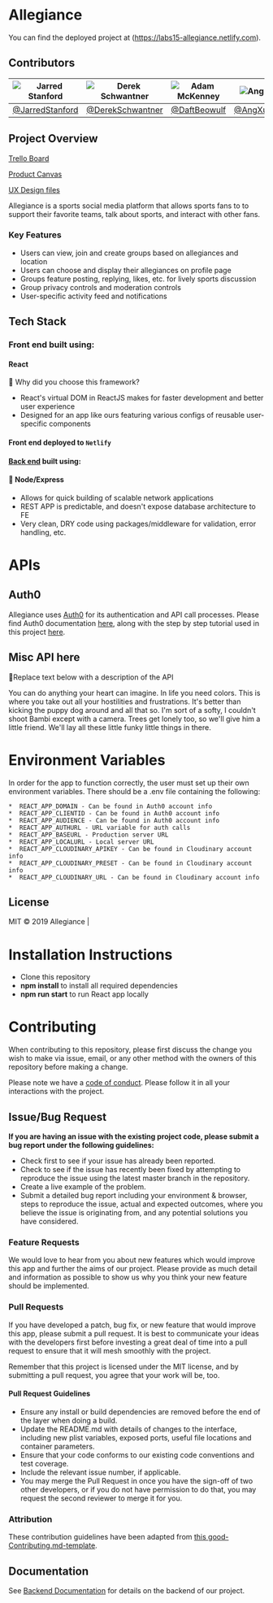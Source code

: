 # Allegiance

You can find the deployed project at (https://labs15-allegiance.netlify.com).

## Contributors

| ![Jarred Stanford](https://github.com/JarredStanford.png) | ![Derek Schwantner](https://github.com/DerekSchwantner.png) | ![Adam McKenney](https://github.com/DaftBeowulf.png) | ![Ang Xu](https://github.com/AngXuDev.png) | ![Dan O'Neill](https://github.com/danpatrickoneill.png)  |
| --------------------------------------------------------- | ----------------------------------------------------------- | ---------------------------------------------------- | ------------------------------------------ | -------------------------------------------------------- |
| [@JarredStanford](https://github.com/JarredStanford)      | [@DerekSchwantner](https://github.com/DerekSchwantner)      | [@DaftBeowulf](https://github.com/DaftBeowulf)       | [@AngXuDev](https://github.com/AngXuDev)   | [@danpatrickoneill](https://github.com/danpatrickoneill) |

## Project Overview

[Trello Board](https://trello.com/b/2L0hcHSc/labs-15-allegiance)

[Product Canvas](https://www.notion.so/Allegiance-2973bfcc17f34daa8f6786dd2ad2146d)

[UX Design files](https://www.figma.com/file/2IOo1GVvRaR7FkxpeU8xFq/%F0%9F%8F%80-Allegiance?node-id=0%3A12)

Allegiance is a sports social media platform that allows sports fans to to support their favorite teams, talk about sports, and interact with other fans.

### Key Features

- Users can view, join and create groups based on allegiances and location
- Users can choose and display their allegiances on profile page
- Groups feature posting, replying, likes, etc. for lively sports discussion
- Group privacy controls and moderation controls
- User-specific activity feed and notifications

## Tech Stack

### Front end built using:

#### React

🚫 Why did you choose this framework?

- React's virtual DOM in ReactJS makes for faster development and better user experience
- Designed for an app like ours featuring various configs of reusable user-specific components

#### Front end deployed to `Netlify`

#### [Back end](https://github.com/labs15-allegiance/backend/) built using:

#### 🚫 Node/Express

- Allows for quick building of scalable network applications
- REST APP is predictable, and doesn't expose database architecture to FE
- Very clean, DRY code using packages/middleware for validation, error handling, etc.

# APIs

## Auth0

Allegiance uses [Auth0](https://auth0.com/) for its authentication and API call processes. Please find Auth0 documentation [here](https://auth0.com/docs), along with the step by step tutorial used in this project [here](https://auth0.com/docs/quickstart/spa/react).

## Misc API here

🚫Replace text below with a description of the API

You can do anything your heart can imagine. In life you need colors. This is where you take out all your hostilities and frustrations. It's better than kicking the puppy dog around and all that so. I'm sort of a softy, I couldn't shoot Bambi except with a camera. Trees get lonely too, so we'll give him a little friend. We'll lay all these little funky little things in there.

# Environment Variables

In order for the app to function correctly, the user must set up their own environment variables. There should be a .env file containing the following:

    *  REACT_APP_DOMAIN - Can be found in Auth0 account info
    *  REACT_APP_CLIENTID - Can be found in Auth0 account info
    *  REACT_APP_AUDIENCE - Can be found in Auth0 account info
    *  REACT_APP_AUTHURL - URL variable for auth calls
    *  REACT_APP_BASEURL - Production server URL
    *  REACT_APP_LOCALURL - Local server URL
    *  REACT_APP_CLOUDINARY_APIKEY - Can be found in Cloudinary account info
    *  REACT_APP_CLOUDINARY_PRESET - Can be found in Cloudinary account info
    *  REACT_APP_CLOUDINARY_URL - Can be found in Cloudinary account info

## License

MIT © 2019 Allegiance |

# Installation Instructions

- Clone this repository
- **npm install** to install all required dependencies
- **npm run start** to run React app locally

# Contributing

When contributing to this repository, please first discuss the change you wish to make via issue, email, or any other method with the owners of this repository before making a change.

Please note we have a [code of conduct](./CODE_OF_CONDUCT.md). Please follow it in all your interactions with the project.

## Issue/Bug Request

**If you are having an issue with the existing project code, please submit a bug report under the following guidelines:**

- Check first to see if your issue has already been reported.
- Check to see if the issue has recently been fixed by attempting to reproduce the issue using the latest master branch in the repository.
- Create a live example of the problem.
- Submit a detailed bug report including your environment & browser, steps to reproduce the issue, actual and expected outcomes, where you believe the issue is originating from, and any potential solutions you have considered.

### Feature Requests

We would love to hear from you about new features which would improve this app and further the aims of our project. Please provide as much detail and information as possible to show us why you think your new feature should be implemented.

### Pull Requests

If you have developed a patch, bug fix, or new feature that would improve this app, please submit a pull request. It is best to communicate your ideas with the developers first before investing a great deal of time into a pull request to ensure that it will mesh smoothly with the project.

Remember that this project is licensed under the MIT license, and by submitting a pull request, you agree that your work will be, too.

#### Pull Request Guidelines

- Ensure any install or build dependencies are removed before the end of the layer when doing a build.
- Update the README.md with details of changes to the interface, including new plist variables, exposed ports, useful file locations and container parameters.
- Ensure that your code conforms to our existing code conventions and test coverage.
- Include the relevant issue number, if applicable.
- You may merge the Pull Request in once you have the sign-off of two other developers, or if you do not have permission to do that, you may request the second reviewer to merge it for you.

### Attribution

These contribution guidelines have been adapted from [this good-Contributing.md-template](https://gist.github.com/PurpleBooth/b24679402957c63ec426).

## Documentation

See [Backend Documentation](https://github.com/labs15-allegiance/backend/blob/master/.github/README.md) for details on the backend of our project.
